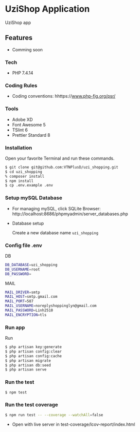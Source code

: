 # UziShop Application

UziShop app

## Features

- Comming soon

### Tech

- PHP 7.4.14

### Coding Rules

- Coding conventions: hhttps://www.php-fig.org/psr/

### Tools

- Adobe XD
- Font Awesome 5
- TSlint 6
- Prettier Standard 8

### Installation

Open your favorite Terminal and run these commands.

```sh
$ git clone git@github.com:VTNPlusD/uzi_shopping.git
$ cd uzi_shopping
% composer install
$ npm install
$ cp .env.example .env
```

### Setup mySQL Database

- For managing mySQL, click SQLite Browser: http://localhost:8686/phpmyadmin/server_databases.php
- Database setup

  Create a new database name `uzi_shopping`


### Config file .env

DB
```sh
DB_DATABASE=uzi_shopping
DB_USERNAME=root
DB_PASSWORD=
```

MAIL
```sh
MAIL_DRIVER=smtp
MAIL_HOST=smtp.gmail.com
MAIL_PORT=587
MAIL_USERNAME=noreplyshoppinglyn@gmail.com
MAIL_PASSWORD=Linh2510
MAIL_ENCRYPTION=tls
```

### Run app

Run

```sh
$ php artisan key:generate
$ php artisan config:clear
$ php artisan config:cache
$ php artisan migrate
$ php artisan db:seed
$ php artisan serve 
```

### Run the test

```sh
$ npm test
```

### Run the test coverage

```sh
$ npm run test -- --coverage --watchAll=false
```

- Open with live server in test-coverage/lcov-report/index.html
